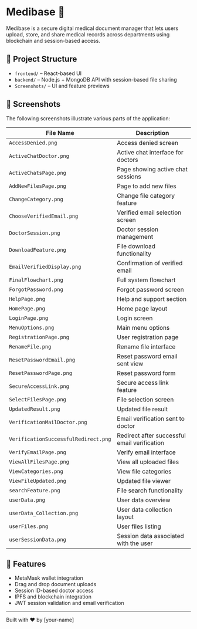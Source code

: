 # Medibase 🏥

Medibase is a secure digital medical document manager that lets users upload, store, and share medical records across departments using blockchain and session-based access.

## 🔧 Project Structure

- `frontend/` – React-based UI
- `backend/` – Node.js + MongoDB API with session-based file sharing
- `Screenshots/` – UI and feature previews

## 📸 Screenshots

The following screenshots illustrate various parts of the application:

| File Name | Description |
|-----------|-------------|
| `AccessDenied.png` | Access denied screen |
| `ActiveChatDoctor.png` | Active chat interface for doctors |
| `ActiveChatsPage.png` | Page showing active chat sessions |
| `AddNewFilesPage.png` | Page to add new files |
| `ChangeCategory.png` | Change file category feature |
| `ChooseVerifiedEmail.png` | Verified email selection screen |
| `DoctorSession.png` | Doctor session management |
| `DownloadFeature.png` | File download functionality |
| `EmailVerifiedDisplay.png` | Confirmation of verified email |
| `FinalFlowchart.png` | Full system flowchart |
| `ForgotPassword.png` | Forgot password screen |
| `HelpPage.png` | Help and support section |
| `HomePage.png` | Home page layout |
| `LoginPage.png` | Login screen |
| `MenuOptions.png` | Main menu options |
| `RegistrationPage.png` | User registration page |
| `RenameFile.png` | Rename file interface |
| `ResetPasswordEmail.png` | Reset password email sent view |
| `ResetPasswordPage.png` | Reset password form |
| `SecureAccessLink.png` | Secure access link feature |
| `SelectFilesPage.png` | File selection screen |
| `UpdatedResult.png` | Updated file result |
| `VerificationMailDoctor.png` | Email verification sent to doctor |
| `VerificationSuccessfulRedirect.png` | Redirect after successful email verification |
| `VerifyEmailPage.png` | Verify email interface |
| `ViewAllFilesPage.png` | View all uploaded files |
| `ViewCategories.png` | View file categories |
| `ViewFileUpdated.png` | Updated file viewer |
| `searchFeature.png` | File search functionality |
| `userData.png` | User data overview |
| `userData_Collection.png` | User data collection layout |
| `userFiles.png` | User files listing |
| `userSessionData.png` | Session data associated with the user |


## 🚀 Features

- MetaMask wallet integration
- Drag and drop document uploads
- Session ID-based doctor access
- IPFS and blockchain integration
- JWT session validation and email verification

---

Built with ❤️ by [your-name]
